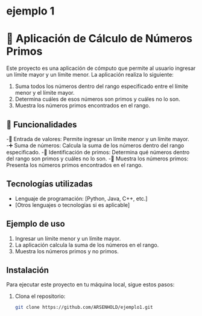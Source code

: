# ejemplo 1
# 🏧 Aplicación de Cálculo de Números Primos

Este proyecto es una aplicación de cómputo que permite al usuario ingresar un límite mayor y un límite menor. La aplicación realiza lo siguiente:

1. Suma todos los números dentro del rango especificado entre el límite menor y el límite mayor.
2. Determina cuáles de esos números son primos y cuáles no lo son.
3. Muestra los números primos encontrados en el rango.

## 🚀 Funcionalidades

-🔢 Entrada de valores: Permite ingresar un límite menor y un límite mayor.
-➕ Suma de números: Calcula la suma de los números dentro del rango especificado.
-🔎 Identificación de primos: Determina qué números dentro del rango son primos y cuáles no lo son.
-📌 Muestra los números primos: Presenta los números primos encontrados en el rango.

## Tecnologías utilizadas
- Lenguaje de programación: [Python, Java, C++, etc.]
- [Otros lenguajes o tecnologías si es aplicable]

## Ejemplo de uso
1. Ingresar un límite menor y un límite mayor.
2. La aplicación calcula la suma de los números en el rango.
3. Muestra los números primos y no primos.

## Instalación
Para ejecutar este proyecto en tu máquina local, sigue estos pasos:

1. Clona el repositorio:
   ```bash
   git clone https://github.com/ARSENHOLD/ejemplo1.git
